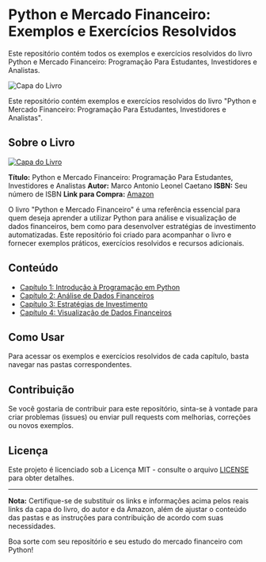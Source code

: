 # Python e Mercado Financeiro: Exemplos e Exercícios Resolvidos
Este repositório contém todos os exemplos e exercícios resolvidos do livro Python e Mercado Financeiro: Programação Para Estudantes, Investidores e Analistas.

![Capa do Livro](https://storage.blucher.com.br/book/galery/3D_RGB_Python_e_mercado_financeiro.png)

Este repositório contém exemplos e exercícios resolvidos do livro "Python e Mercado Financeiro: Programação Para Estudantes, Investidores e Analistas".

## Sobre o Livro

[![Capa do Livro](https://link_para_sua_imagem_da_capa.jpg)](https://www.amazon.com.br/link_para_o_livro)

**Título:** Python e Mercado Financeiro: Programação Para Estudantes, Investidores e Analistas
**Autor:** Marco Antonio Leonel Caetano
**ISBN:** Seu número de ISBN
**Link para Compra:** [Amazon](https://www.amazon.com.br/link_para_o_livro)

O livro "Python e Mercado Financeiro" é uma referência essencial para quem deseja aprender a utilizar Python para análise e visualização de dados financeiros, bem como para desenvolver estratégias de investimento automatizadas. Este repositório foi criado para acompanhar o livro e fornecer exemplos práticos, exercícios resolvidos e recursos adicionais.

## Conteúdo

- [Capítulo 1: Introdução à Programação em Python](capitulo1/)
- [Capítulo 2: Análise de Dados Financeiros](capitulo2/)
- [Capítulo 3: Estratégias de Investimento](capitulo3/)
- [Capítulo 4: Visualização de Dados Financeiros](capitulo4/)

## Como Usar

Para acessar os exemplos e exercícios resolvidos de cada capítulo, basta navegar nas pastas correspondentes.

## Contribuição

Se você gostaria de contribuir para este repositório, sinta-se à vontade para criar problemas (issues) ou enviar pull requests com melhorias, correções ou novos exemplos.

## Licença

Este projeto é licenciado sob a Licença MIT - consulte o arquivo [LICENSE](LICENSE) para obter detalhes.

---

**Nota:** Certifique-se de substituir os links e informações acima pelos reais links da capa do livro, do autor e da Amazon, além de ajustar o conteúdo das pastas e as instruções para contribuição de acordo com suas necessidades.

Boa sorte com seu repositório e seu estudo do mercado financeiro com Python!
